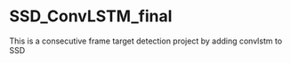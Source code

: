 # SSD_ConvLSTM_final
  This is a consecutive frame target detection project by adding convlstm to SSD
